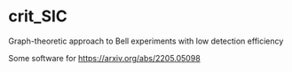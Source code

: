 # crit_SIC
Graph-theoretic approach to Bell experiments with low detection efficiency

Some software for https://arxiv.org/abs/2205.05098
